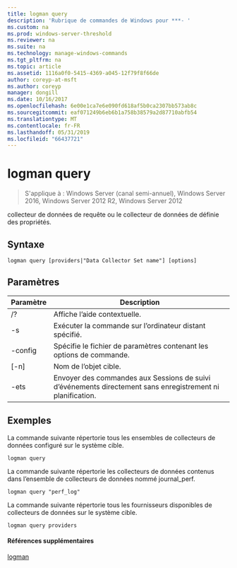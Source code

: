 ```yaml
---
title: logman query
description: 'Rubrique de commandes de Windows pour ***- '
ms.custom: na
ms.prod: windows-server-threshold
ms.reviewer: na
ms.suite: na
ms.technology: manage-windows-commands
ms.tgt_pltfrm: na
ms.topic: article
ms.assetid: 1116a0f0-5415-4369-a045-12f79f8f66de
author: coreyp-at-msft
ms.author: coreyp
manager: dongill
ms.date: 10/16/2017
ms.openlocfilehash: 6e00e1ca7e6e090fd618af5b0ca2307bb573ab8c
ms.sourcegitcommit: eaf071249b6eb6b1a758b38579a2d87710abfb54
ms.translationtype: MT
ms.contentlocale: fr-FR
ms.lasthandoff: 05/31/2019
ms.locfileid: "66437721"
---
```

# <a name="logman-query"></a>logman query

>S'applique à : Windows Server (canal semi-annuel), Windows Server 2016, Windows Server 2012 R2, Windows Server 2012

collecteur de données de requête ou le collecteur de données de définie des propriétés.  

## <a name="syntax"></a>Syntaxe  
```  
logman query [providers|"Data Collector Set name"] [options]  
```  
## <a name="parameters"></a>Paramètres  

|     Paramètre      |                                 Description                                  |
|--------------------|------------------------------------------------------------------------------|
|         /?         |                       Affiche l’aide contextuelle.                       |
| -s <computer name> |            Exécuter la commande sur l’ordinateur distant spécifié.             |
|  -config <value>   |           Spécifie le fichier de paramètres contenant les options de commande.            |
|    [-n] <name>     |                          Nom de l’objet cible.                          |
|        -ets        | Envoyer des commandes aux Sessions de suivi d’événements directement sans enregistrement ni planification. |

## <a name="BKMK_examples"></a>Exemples  
La commande suivante répertorie tous les ensembles de collecteurs de données configuré sur le système cible.  
```  
logman query  
```  
La commande suivante répertorie les collecteurs de données contenus dans l’ensemble de collecteurs de données nommé journal_perf.  
```  
logman query "perf_log"  
```  
La commande suivante répertorie tous les fournisseurs disponibles de collecteurs de données sur le système cible.  
```  
logman query providers  
```  
#### <a name="additional-references"></a>Références supplémentaires  
[logman](logman.md)  
